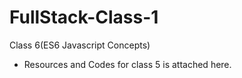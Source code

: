# FullStack-Class-1
Class 6(ES6 Javascript Concepts)

* Resources and Codes for class 5 is attached here.